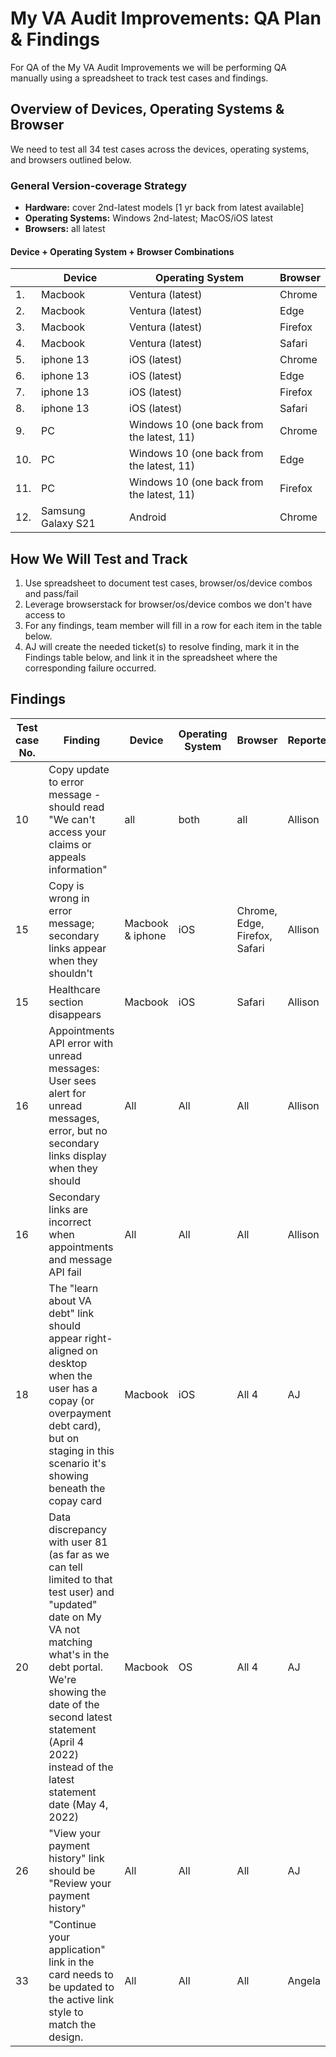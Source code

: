 # My VA Audit Improvements: QA Plan & Findings
For QA of the My VA Audit Improvements we will be performing QA manually using a spreadsheet to track test cases and findings.


## Overview of Devices, Operating Systems & Browser

We need to test all 34 test cases across the devices, operating systems, and browsers  outlined below. 

### General Version-coverage Strategy
- **Hardware:** cover 2nd-latest models [1 yr back from latest available]
- **Operating Systems:** Windows 2nd-latest; MacOS/iOS latest
- **Browsers:** all latest 

#### Device + Operating System + Browser Combinations

|   |      Device        |               Operating System               | Browser  |
|---|--------------------|----------------------------------------------|----------|
|1. |      Macbook       |               Ventura (latest)               | Chrome   |
|2. |      Macbook       |               Ventura (latest)               | Edge     |
|3. |      Macbook       |               Ventura (latest)               | Firefox  |
|4. |      Macbook       |               Ventura (latest)               | Safari   |
|5. |     iphone 13      |                 iOS (latest)                 | Chrome   |
|6. |     iphone 13      |                 iOS (latest)                 | Edge     |
|7. |     iphone 13      |                 iOS (latest)                 | Firefox  |
|8. |     iphone 13      |                 iOS (latest)                 | Safari   |
|9. |         PC         |   Windows 10 (one back from the latest, 11)  | Chrome   |
|10.|         PC         |   Windows 10 (one back from the latest, 11)  | Edge     |
|11.|         PC         |   Windows 10 (one back from the latest, 11)  | Firefox  |
|12.| Samsung Galaxy S21 |                   Android                    | Chrome   |



## How We Will Test and Track
1. Use spreadsheet to document test cases, browser/os/device combos and pass/fail
2. Leverage browserstack for browser/os/device combos we don't have access to
3. For any findings, team member will fill in a row for each item in the table below. 
4. AJ will create the needed ticket(s) to resolve finding, mark it in the Findings table below, and link it in the spreadsheet where the corresponding failure occurred.

## Findings
| Test case No. |    Finding       | Device  | Operating System| Browser |Reporter | Resolution Ticket(s)| Status |
|---------------|------------------|---------|-----------------|---------|---------|---------------------|--------|
| 10 | Copy update to error message - should read "We can't access your claims or appeals information" | all | both | all | Allison | [54379](https://github.com/department-of-veterans-affairs/va.gov-team/issues/54379) | Sprint 5 |
| 15 | Copy is wrong in error message; secondary links appear when they shouldn't | Macbook & iphone| iOS | Chrome, Edge, Firefox, Safari| Allison | [54384](https://github.com/department-of-veterans-affairs/va.gov-team/issues/54384) | Sprint 5 |
| 15 | Healthcare section disappears | Macbook | iOS | Safari | Allison | [54386](https://github.com/department-of-veterans-affairs/va.gov-team/issues/54386) | sprint 5 |
| 16 | Appointments API error with unread messages: User sees alert for unread messages, error, but no secondary links display when they should | All | All | All | Allison | [54437](https://github.com/department-of-veterans-affairs/va.gov-team/issues/54437) | Sprint 5 |
| 16 | Secondary links are incorrect when appointments and message API fail | All | All | All | Allison | [54438](https://github.com/department-of-veterans-affairs/va.gov-team/issues/54438) | On hold until 54437 is resolved | 
| 18 | The "learn about VA debt" link should appear right-aligned on desktop when the user has a copay (or overpayment debt card), but on staging in this scenario it's showing beneath the copay card |  Macbook      |  iOS     |   All 4      |    AJ     | [54387](https://github.com/department-of-veterans-affairs/va.gov-team/issues/54387)| Sprint 5 |
| 20 | Data discrepancy with user 81 (as far as we can tell limited to that test user) and "updated" date on My VA not matching what's in the debt portal. We're showing the date of the second latest statement (April 4 2022) instead of the latest statement date (May 4, 2022)  | Macbook  | OS | All 4 | AJ | [54390](https://github.com/department-of-veterans-affairs/va.gov-team/issues/54390)   | Sprint 5 |
| 26 | "View your payment history" link should be "Review your payment history" | All        | All     |  All       |    AJ     |  [54391](https://github.com/department-of-veterans-affairs/va.gov-team/issues/54391)| Sprint 5|
|     33   | "Continue your application" link in the card needs to be updated to the active link style to match the design.  | All   | All |  All | Angela| [54394](https://github.com/department-of-veterans-affairs/va.gov-team/issues/54394) | Sprint 5 |
